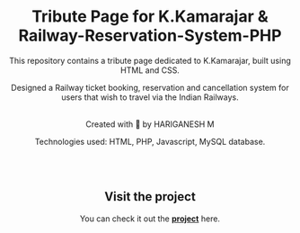 <div align="center">

# Tribute Page for K.Kamarajar & Railway-Reservation-System-PHP

This repository contains a tribute page dedicated to K.Kamarajar, built using HTML and CSS.


Designed a Railway ticket booking, reservation and cancellation system for users that wish to
travel via the Indian Railways.

<br>
Created with 💜 by HARIGANESH M
<br>

Technologies used: HTML, PHP, Javascript, MySQL database.

<br>
<br>

## Visit the project

You can check it out the [**project**](https://github.com/samhari07/CODSOFT_WEB_DEVELOPMENT) here.


</div>
